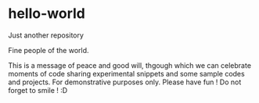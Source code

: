 # hello-world
Just another repository

Fine people of the world.

This is a message of peace and good will, thgough which we can celebrate moments of code sharing
experimental snippets and some sample codes and projects. For demonstrative purposes only. Please
have fun !  Do not forget to smile !  :D
